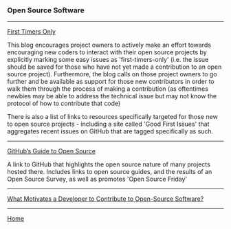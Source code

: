 ### Open Source Software

---

[First Timers Only](https://www.firsttimersonly.com/)

This blog encourages project owners to actively make an effort towards encouraging new coders to interact with their open source projects by explicitly marking some easy issues as 'first-timers-only' (i.e. the issue should be saved for those who have not yet made a contribution to an open source project).  Furthermore, the blog calls on those project owners to go further and be available as support for those new contributors in order to walk them through the process of making a contribution (as oftentimes newbies may be able to address the technical issue but may not know the protocol of how to contribute that code)

There is also a list of links to resources specifically targeted for those new to open source projects - including a site called 'Good First Issues' that aggregates recent issues on GitHub that are tagged specifically as such.

---

[GitHub’s Guide to Open Source](https://github.com/open-source)

A link to GitHub that highlights the open source nature of many projects hosted there.  Includes links to open source guides, and the results of an Open Source Survey, as well as promotes 'Open Source Friday'

---

[What Motivates a Developer to Contribute to Open-Source Software?](https://clearcode.cc/blog/why-developers-contribute-open-source-software/)



---

[Home](https://jchinzi.github.io/reading-notes/)
